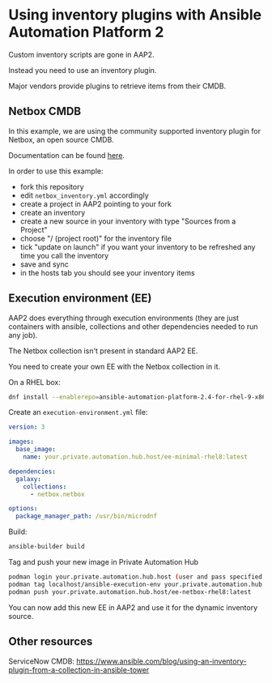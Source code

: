 # Using inventory plugins with Ansible Automation Platform 2

Custom inventory scripts are gone in AAP2.

Instead you need to use an inventory plugin.

Major vendors provide plugins to retrieve items from their CMDB.

## Netbox CMDB

In this example, we are using the community supported inventory plugin for Netbox, an open source CMDB.

Documentation can be found [here](https://netbox-ansible-collection.readthedocs.io/en/latest/plugins/nb_inventory_inventory.html#ansible-collections-netbox-netbox-nb-inventory-inventory).

In order to use this example:

- fork this repository
- edit `netbox_inventory.yml` accordingly
- create a project in AAP2 pointing to your fork
- create an inventory
- create a new source in your inventory with type "Sources from a Project"
- choose "/ (project root)" for the inventory file
- tick "update on launch" if you want your inventory to be refreshed any time you call the inventory
- save and sync
- in the hosts tab you should see your inventory items

## Execution environment (EE)

AAP2 does everything through execution environments (they are just containers with ansible, collections and other dependencies needed to run any job).

The Netbox collection isn't present in standard AAP2 EE.

You need to create your own EE with the Netbox collection in it.

On a RHEL box:

```bash
dnf install --enablerepo=ansible-automation-platform-2.4-for-rhel-9-x86_64-rpms ansible-builder
```

Create an `execution-environment.yml` file:

```yaml
version: 3

images:
  base_image:
    name: your.private.automation.hub.host/ee-minimal-rhel8:latest

dependencies:
  galaxy:
    collections:
      - netbox.netbox

options:
  package_manager_path: /usr/bin/microdnf
```

Build:

```bash
ansible-builder build
```

Tag and push your new image in Private Automation Hub

```bash
podman login your.private.automation.hub.host (user and pass specified in the inventory file you edited before installing AAP or found in your kubernetes secrets)
podman tag localhost/ansible-execution-env your.private.automation.hub.host/ee-netbox-rhel8:latest
podman push your.private.automation.hub.host/ee-netbox-rhel8:latest
```

You can now add this new EE in AAP2 and use it for the dynamic inventory source.

## Other resources

ServiceNow CMDB: https://www.ansible.com/blog/using-an-inventory-plugin-from-a-collection-in-ansible-tower
